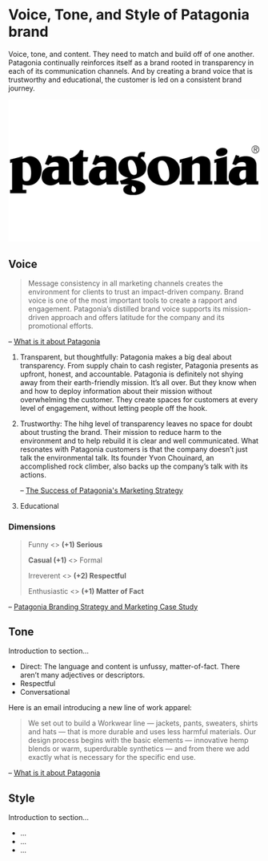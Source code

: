 # Voice, Tone, and Style of Patagonia brand

<!-- Voice, Tone, and Style -->
<!-- Voice and Tone (Style, too) -->
<!-- Content Style Guide -->
<!-- Note: Even your headings can have your voice, tone, and style. -->

Voice, tone, and content. They need to match and build off of one another. Patagonia continually reinforces itself as a brand rooted in transparency in each of its communication channels. And by creating a brand voice that is trustworthy and educational, the customer is led on a consistent brand journey.


![Patagonia Logo](../img/Patagonia-Logo.png)


## Voice

> Message consistency in all marketing channels creates the environment for clients to trust an impact-driven company. Brand voice is one of the most important tools to create a rapport and engagement. Patagonia’s distilled brand voice supports its mission-driven approach and offers latitude for the company and its promotional efforts.

– [What is it about Patagonia](https://medium.com/@amylipner/what-is-it-about-patagonia-306999f2f986)


1. Transparent, but thoughtfully: Patagonia makes a big deal about transparency. From supply chain to cash register, Patagonia presents as upfront, honest, and accountable. Patagonia is definitely not shying away from their earth-friendly mission. It’s all over. But they know when and how to deploy information about their mission without overwhelming the customer. They create spaces for customers at every level of engagement, without letting people off the hook.
   
2. Trustworthy: The hihg level of transparency leaves no space for doubt about trusting the brand. Their mission to reduce harm to the environment and to help rebuild it is clear and well communicated. What resonates with Patagonia customers is that the company doesn’t just talk the environmental talk. Its founder Yvon Chouinard, an accomplished rock climber, also backs up the company’s talk with its actions.
   
   – [The Success of Patagonia's Marketing Strategy](https://www.investopedia.com/articles/personal-finance/070715/success-patagonias-marketing-strategy.asp)
   
3. Educational

### Dimensions

>Funny <> **(+1) Serious**
>
>**Casual (+1)** <> Formal
>
>Irreverent <> **(+2) Respectful**
>
>Enthusiastic <> **(+1) Matter of Fact**

– [Patagonia Branding Strategy and Marketing Case Study](https://mapandfire.com/branding-strategies/patagonia/)

## Tone

Introduction to section…

- Direct: The language and content is unfussy, matter-of-fact. There aren’t many adjectives or descriptors.
- Respectful
- Conversational

Here is an email introducing a new line of work apparel:
> We set out to build a Workwear line — jackets, pants, sweaters, shirts and hats — that is more durable and uses less harmful materials. Our design process begins with the basic elements — innovative hemp blends or warm, superdurable synthetics — and from there we add exactly what is necessary for the specific end use.

– [What is it about Patagonia](https://medium.com/@amylipner/what-is-it-about-patagonia-306999f2f986)

## Style

Introduction to section…

<!-- Consider including style tips on capitalization of headings (sentence or title case), words to avoid, or general grammar and mechanics dos and don’ts, etc.
See: https://styleguide.mailchimp.com/grammar-and-mechanics/-->

- …
- …
- …
